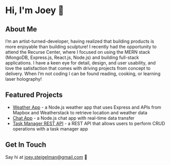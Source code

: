 # Hi, I'm Joey 👋

## About Me
I’m an artist-turned-developer, having realized that building products is more enjoyable than building sculpture! I recently had the opportunity to attend the Recurse Center, where I focused on using the MERN stack (MongoDB, Express.js, React.js, Node.js) and building full-stack applications. I have a keen eye for detail, design, and user usability, and love the satisfaction that comes with driving projects from concept to delivery. When I’m not coding I can be found reading, cooking, or learning laser holography!

<!-- ## Languages and Tools
<p>
<img src="https://user-images.githubusercontent.com/65603938/168308670-5a69e7cc-613e-4877-b7d5-81583de9fb15.png" alt="html" width="50"/>
<img src="https://user-images.githubusercontent.com/65603938/168308672-0594b9ff-4ca1-4bbb-8550-ac312a0e918a.png" alt="css" width="50"/>
<img src="https://user-images.githubusercontent.com/65603938/168308674-f24d6939-8693-473e-9143-032b0f7c77ef.png" alt="javascript" width="50"/>
<img src="https://user-images.githubusercontent.com/65603938/168307579-198ad2b8-441e-4a10-9896-19d7a9b7af92.png" alt="figma" width="50"/>
</p> -->

## Featured Projects
* [Weather App](https://github.com/jsteigelman/node-weather-app) - a Node.js weather app that uses Express and APIs from Mapbox and Weatherstack to retrieve location and weather data
* [Chat App](https://github.com/jsteigelman/chat-app) - a Node.js chat app with real-time data transfer
* [Task Manager REST API](https://github.com/jsteigelman/node-task-manager) - a REST API that allows users to perform CRUD operations with a task manager app

## Get In Touch
Say hi at [joey.steigelman@gmail.com](mailto:joey.steigelman@gmail.com?subject=Hello) 🙂

<!--
**jsteigelman/jsteigelman** is a ✨ _special_ ✨ repository because its `README.md` (this file) appears on your GitHub profile.

Here are some ideas to get you started:

- 🔭 I’m currently working on ...
- 🌱 I’m currently learning ...
- 👯 I’m looking to collaborate on ...
- 🤔 I’m looking for help with ...
- 💬 Ask me about ...
- 📫 How to reach me: ...
- 😄 Pronouns: ...
- ⚡ Fun fact: ...

![figma](https://user-images.githubusercontent.com/65603938/168307691-48c7221a-e71e-4706-b0a7-0d41f1435de7.png)


-->

